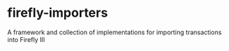 # firefly-importers
A framework and collection of implementations for importing transactions into Firefly III
